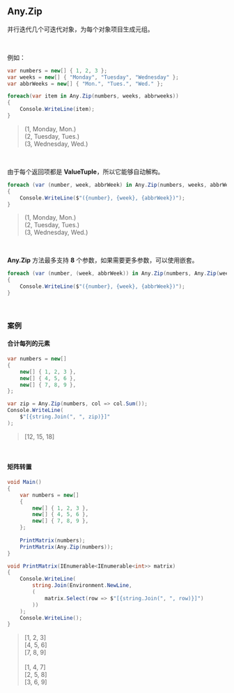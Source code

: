 ## Any.Zip

并行迭代几个可迭代对象，为每个对象项目生成元组。

<br/>

例如：

```csharp
var numbers = new[] { 1, 2, 3 };
var weeks = new[] { "Monday", "Tuesday", "Wednesday" };
var abbrWeeks = new[] { "Mon.", "Tues.", "Wed." };

foreach(var item in Any.Zip(numbers, weeks, abbrweeks))
{
    Console.WriteLine(item);
}
```

> (1, Monday, Mon.)<br/>
> (2, Tuesday, Tues.)<br/>
> (3, Wednesday, Wed.)

<br/>

由于每个返回项都是 **ValueTuple**，所以它能够自动解构。

```csharp
foreach (var (number, week, abbrWeek) in Any.Zip(numbers, weeks, abbrWeeks))
{
    Console.WriteLine($"({number}, {week}, {abbrWeek})");
}
```

> (1, Monday, Mon.)<br/>
> (2, Tuesday, Tues.)<br/>
> (3, Wednesday, Wed.)

<br/>

**Any.Zip** 方法最多支持 **8** 个参数，如果需要更多参数，可以使用嵌套。

```csharp
foreach (var (number, (week, abbrWeek)) in Any.Zip(numbers, Any.Zip(weeks, abbrWeeks)))
{
    Console.WriteLine($"({number}, {week}, {abbrWeek})");
}
```

<br/>

### 案例

#### 合计每列的元素

```csharp
var numbers = new[]
{
    new[] { 1, 2, 3 },
    new[] { 4, 5, 6 },
    new[] { 7, 8, 9 },
};

var zip = Any.Zip(numbers, col => col.Sum());
Console.WriteLine(
    $"[{string.Join(", ", zip)}]"
);
```

>[12, 15, 18]

<br/>

#### 矩阵转置

```csharp
void Main()
{
    var numbers = new[]
    {
        new[] { 1, 2, 3 },
        new[] { 4, 5, 6 },
        new[] { 7, 8, 9 },
    };
    
    PrintMatrix(numbers);
    PrintMatrix(Any.Zip(numbers));
}

void PrintMatrix(IEnumerable<IEnumerable<int>> matrix)
{
    Console.WriteLine(
        string.Join(Environment.NewLine,
        (
            matrix.Select(row => $"[{string.Join(", ", row)}]")
        ))
    );
    Console.WriteLine();
}
```

>[1, 2, 3]<br/>
>[4, 5, 6]<br/>
>[7, 8, 9]<br/>
><br/>
>[1, 4, 7]<br/>
>[2, 5, 8]<br/>
>[3, 6, 9]

<br/>


